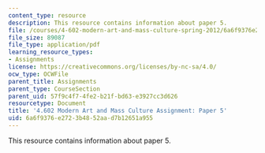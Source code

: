 ```yaml
---
content_type: resource
description: This resource contains information about paper 5.
file: /courses/4-602-modern-art-and-mass-culture-spring-2012/6a6f9376e2723b4852aad7b12651a955_MIT4_602S12_paper5.pdf
file_size: 89087
file_type: application/pdf
learning_resource_types:
- Assignments
license: https://creativecommons.org/licenses/by-nc-sa/4.0/
ocw_type: OCWFile
parent_title: Assignments
parent_type: CourseSection
parent_uid: 57f9c4f7-4fe2-b21f-bd63-e3927cc3d626
resourcetype: Document
title: '4.602 Modern Art and Mass Culture Assignment: Paper 5'
uid: 6a6f9376-e272-3b48-52aa-d7b12651a955
---
```

This resource contains information about paper 5.